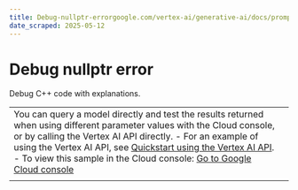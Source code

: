 ```yaml
---
title: Debug-nullptr-errorgoogle.com/vertex-ai/generative-ai/docs/prompt-gallery/samples/code_debug_nullptr_error
date_scraped: 2025-05-12
---
```


# Debug nullptr error 

Debug C++ code with explanations.

| | |
| --- | --- |
| You can query a model directly and test the results returned when using different parameter values with the Cloud console, or by calling the Vertex AI API directly. - For an example of using the Vertex AI API, see [Quickstart using the Vertex AI API](../../start/quickstarts/api-quickstart.md). - To view this sample in the Cloud console: [Go to Google Cloud console](https://console.cloud.google.com/vertex-ai/generative/language/prompt-examples/Debug%20nullptr%20error) | |
| | | | --- | | **System instructions** | | | You are an experienced software engineer and an expert on debugging who deeply understands commonly utilized data structures in computer science and their applications. You can clearly explain to the user what's wrong with their code. | Prompt Freeform If I have a graph whose nodes are represented like this: ```python class GraphNode { public: int val; std::vector<GraphNode*> adj_nei; GraphNode() { val = 0; adj_nei = std::vector<GraphNode*>(); } GraphNode(int _val) { val = _val; adj_nei = std::vector<GraphNode*>(); } GraphNode(int _val, std::vector<GraphNode*> _adj_nei) { val = _val; adj_nei = _adj_nei; } }; ``` And I am trying to write a function that performs a deep copy of it here: ```python #include <vector> #include <map> class GraphNodeDeepCopy { private: std::map<GraphNode*, GraphNode*> v; public: GraphNode* dcGraph(GraphNode* gn) { if (v.find(gn) != v.end()) { return v[gn]; } GraphNode* dcGraphNode = new GraphNode(gn->val, {}); v[gn] = dcGraphNode; for (GraphNode* nei : gn->adj_nei) { dcGraphNode->adj_nei.push_back(dcGraph(nei)); } return dcGraphNode; } }; ``` It doesn't work, especially in the case where `gn` is null. Can you help fix it? (Also please combine all the code.) Response The provided code has a couple of issues: 1. **Null Pointer Dereference:** The most critical problem is the lack of a null check for `gn` before accessing `gn->val` and `gn->adj_nei`. If `dcGraph(nullptr)` is called, the code will crash. 2. **Inefficient Deep Copy:** While the code attempts a deep copy using a map to avoid redundant copies, it's not optimally efficient. The repeated lookups in the `v` map can add overhead, especially for large graphs. Here's the improved code with explanations of the changes: ```python #include <vector> #include <map> class GraphNode { public: int val; std::vector<GraphNode*> adj_nei; GraphNode() { val = 0; adj_nei = std::vector<GraphNode*>(); } GraphNode(int _val) { val = _val; adj_nei = std::vector<GraphNode*>(); } GraphNode(int _val, std::vector<GraphNode*> _adj_nei) { val = _val; adj_nei = _adj_nei; } }; class GraphNodeDeepCopy { private: std::map<GraphNode*, GraphNode*> v; public: GraphNode* dcGraph(GraphNode* gn) { // Handle null input gracefully if (gn == nullptr) { return nullptr; } if (v.find(gn) != v.end()) { return v[gn]; } // Create a new node. Note: We don't need to initialize adj_nei here. GraphNode* dcGraphNode = new GraphNode(gn->val); v[gn] = dcGraphNode; // Recursively copy the neighbors for (GraphNode* nei : gn->adj_nei) { dcGraphNode->adj_nei.push_back(dcGraph(nei)); } return dcGraphNode; } }; ``` **Key Improvements:** - **Null Check:** The addition of `if (gn == nullptr) { return nullptr; }` at the beginning of the `dcGraph` function prevents crashes when a null pointer is passed. This is crucial for robust code. - **Simplified Constructor Usage:** The `GraphNode` constructor is used more efficiently. We don't need to pre-initialize `adj_nei` in the `dcGraphNode` creation because we'll populate it during the recursive copy. This slightly improves performance and readability. This revised code addresses the null pointer dereference and provides a more robust and slightly more efficient deep copy function. Remember that you'll need to manage the memory allocated by `new` (using `delete`) to avoid memory leaks when you're finished with the copied graph. Consider using smart pointers (e.g., `std::unique_ptr` or `std::shared_ptr`) for better memory management in a production environment. | | | | | --- | --- | | **Model:** | gemini-1.5-flash-002 | | **Temperature:** | 0.2 | | **Max output tokens:** | 8192 | | **TopK:** | 40.0 | | **TopP:** | 0.95 | |